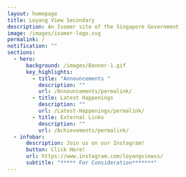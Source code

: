 ```yaml
---
layout: homepage
title: Loyang View Secondary
description: An Isomer site of the Singapore Government
image: /images/isomer-logo.svg
permalink: /
notification: ""
sections:
  - hero:
      background: /images/Banner-1.gif
      key_highlights:
        - title: "Announcements "
          description: ""
          url: /Announcements/permalink/
        - title: Latest Happenings
          description: ""
          url: /Latest-Happenings/permalink/
        - title: External Links
          description: ""
          url: /Achievements/permalink/
  - infobar:
      description: Join us on our Instagram!
      button: Click Here!
      url: https://www.instagram.com/loyangviewss/
      subtitle: "***** For Consideration*******"
---
```

